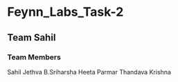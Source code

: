 # Feynn_Labs_Task-2
## Team Sahil
### Team Members
Sahil Jethva
B.Sriharsha
Heeta Parmar
Thandava Krishna

